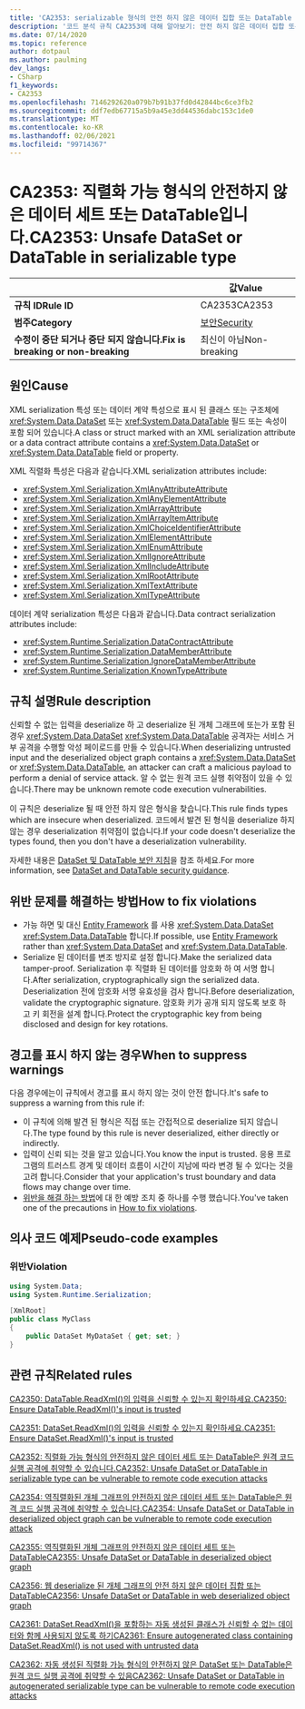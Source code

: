 ```yaml
---
title: 'CA2353: serializable 형식의 안전 하지 않은 데이터 집합 또는 DataTable (코드 분석)'
description: '코드 분석 규칙 CA2353에 대해 알아보기: 안전 하지 않은 데이터 집합 또는 직렬화 가능 형식으로 DataTable'
ms.date: 07/14/2020
ms.topic: reference
author: dotpaul
ms.author: paulming
dev_langs:
- CSharp
f1_keywords:
- CA2353
ms.openlocfilehash: 7146292620a079b7b91b37fd0d42844bc6ce3fb2
ms.sourcegitcommit: ddf7edb67715a5b9a45e3dd44536dabc153c1de0
ms.translationtype: MT
ms.contentlocale: ko-KR
ms.lasthandoff: 02/06/2021
ms.locfileid: "99714367"
---
```

# <a name="ca2353-unsafe-dataset-or-datatable-in-serializable-type"></a><span data-ttu-id="54b05-103">CA2353: 직렬화 가능 형식의 안전하지 않은 데이터 세트 또는 DataTable입니다.</span><span class="sxs-lookup"><span data-stu-id="54b05-103">CA2353: Unsafe DataSet or DataTable in serializable type</span></span>

| | <span data-ttu-id="54b05-104">값</span><span class="sxs-lookup"><span data-stu-id="54b05-104">Value</span></span> |
|-|-|
| <span data-ttu-id="54b05-105">**규칙 ID**</span><span class="sxs-lookup"><span data-stu-id="54b05-105">**Rule ID**</span></span> |<span data-ttu-id="54b05-106">CA2353</span><span class="sxs-lookup"><span data-stu-id="54b05-106">CA2353</span></span>|
| <span data-ttu-id="54b05-107">**범주**</span><span class="sxs-lookup"><span data-stu-id="54b05-107">**Category**</span></span> |[<span data-ttu-id="54b05-108">보안</span><span class="sxs-lookup"><span data-stu-id="54b05-108">Security</span></span>](security-warnings.md)|
| <span data-ttu-id="54b05-109">**수정이 중단 되거나 중단 되지 않습니다.**</span><span class="sxs-lookup"><span data-stu-id="54b05-109">**Fix is breaking or non-breaking**</span></span> |<span data-ttu-id="54b05-110">최신이 아님</span><span class="sxs-lookup"><span data-stu-id="54b05-110">Non-breaking</span></span>|

## <a name="cause"></a><span data-ttu-id="54b05-111">원인</span><span class="sxs-lookup"><span data-stu-id="54b05-111">Cause</span></span>

<span data-ttu-id="54b05-112">XML serialization 특성 또는 데이터 계약 특성으로 표시 된 클래스 또는 구조체에 <xref:System.Data.DataSet> 또는 <xref:System.Data.DataTable> 필드 또는 속성이 포함 되어 있습니다.</span><span class="sxs-lookup"><span data-stu-id="54b05-112">A class or struct marked with an XML serialization attribute or a data contract attribute contains a <xref:System.Data.DataSet> or <xref:System.Data.DataTable> field or property.</span></span>

<span data-ttu-id="54b05-113">XML 직렬화 특성은 다음과 같습니다.</span><span class="sxs-lookup"><span data-stu-id="54b05-113">XML serialization attributes include:</span></span>

- <xref:System.Xml.Serialization.XmlAnyAttributeAttribute>
- <xref:System.Xml.Serialization.XmlAnyElementAttribute>
- <xref:System.Xml.Serialization.XmlArrayAttribute>
- <xref:System.Xml.Serialization.XmlArrayItemAttribute>
- <xref:System.Xml.Serialization.XmlChoiceIdentifierAttribute>
- <xref:System.Xml.Serialization.XmlElementAttribute>
- <xref:System.Xml.Serialization.XmlEnumAttribute>
- <xref:System.Xml.Serialization.XmlIgnoreAttribute>
- <xref:System.Xml.Serialization.XmlIncludeAttribute>
- <xref:System.Xml.Serialization.XmlRootAttribute>
- <xref:System.Xml.Serialization.XmlTextAttribute>
- <xref:System.Xml.Serialization.XmlTypeAttribute>

<span data-ttu-id="54b05-114">데이터 계약 serialization 특성은 다음과 같습니다.</span><span class="sxs-lookup"><span data-stu-id="54b05-114">Data contract serialization attributes include:</span></span>

- <xref:System.Runtime.Serialization.DataContractAttribute>
- <xref:System.Runtime.Serialization.DataMemberAttribute>
- <xref:System.Runtime.Serialization.IgnoreDataMemberAttribute>
- <xref:System.Runtime.Serialization.KnownTypeAttribute>

## <a name="rule-description"></a><span data-ttu-id="54b05-115">규칙 설명</span><span class="sxs-lookup"><span data-stu-id="54b05-115">Rule description</span></span>

<span data-ttu-id="54b05-116">신뢰할 수 없는 입력을 deserialize 하 고 deserialize 된 개체 그래프에 또는가 포함 된 경우 <xref:System.Data.DataSet> <xref:System.Data.DataTable> 공격자는 서비스 거부 공격을 수행할 악성 페이로드를 만들 수 있습니다.</span><span class="sxs-lookup"><span data-stu-id="54b05-116">When deserializing untrusted input and the deserialized object graph contains a <xref:System.Data.DataSet> or <xref:System.Data.DataTable>, an attacker can craft a malicious payload to perform a denial of service attack.</span></span> <span data-ttu-id="54b05-117">알 수 없는 원격 코드 실행 취약점이 있을 수 있습니다.</span><span class="sxs-lookup"><span data-stu-id="54b05-117">There may be unknown remote code execution vulnerabilities.</span></span>

<span data-ttu-id="54b05-118">이 규칙은 deserialize 될 때 안전 하지 않은 형식을 찾습니다.</span><span class="sxs-lookup"><span data-stu-id="54b05-118">This rule finds types which are insecure when deserialized.</span></span> <span data-ttu-id="54b05-119">코드에서 발견 된 형식을 deserialize 하지 않는 경우 deserialization 취약점이 없습니다.</span><span class="sxs-lookup"><span data-stu-id="54b05-119">If your code doesn't deserialize the types found, then you don't have a deserialization vulnerability.</span></span>

<span data-ttu-id="54b05-120">자세한 내용은 [DataSet 및 DataTable 보안 지침](../../../framework/data/adonet/dataset-datatable-dataview/security-guidance.md)을 참조 하세요.</span><span class="sxs-lookup"><span data-stu-id="54b05-120">For more information, see [DataSet and DataTable security guidance](../../../framework/data/adonet/dataset-datatable-dataview/security-guidance.md).</span></span>

## <a name="how-to-fix-violations"></a><span data-ttu-id="54b05-121">위반 문제를 해결하는 방법</span><span class="sxs-lookup"><span data-stu-id="54b05-121">How to fix violations</span></span>

- <span data-ttu-id="54b05-122">가능 하면 및 대신 [Entity Framework](/ef/) 를 사용 <xref:System.Data.DataSet> <xref:System.Data.DataTable> 합니다.</span><span class="sxs-lookup"><span data-stu-id="54b05-122">If possible, use [Entity Framework](/ef/) rather than <xref:System.Data.DataSet> and <xref:System.Data.DataTable>.</span></span>
- <span data-ttu-id="54b05-123">Serialize 된 데이터를 변조 방지로 설정 합니다.</span><span class="sxs-lookup"><span data-stu-id="54b05-123">Make the serialized data tamper-proof.</span></span> <span data-ttu-id="54b05-124">Serialization 후 직렬화 된 데이터를 암호화 하 여 서명 합니다.</span><span class="sxs-lookup"><span data-stu-id="54b05-124">After serialization, cryptographically sign the serialized data.</span></span> <span data-ttu-id="54b05-125">Deserialization 전에 암호화 서명 유효성을 검사 합니다.</span><span class="sxs-lookup"><span data-stu-id="54b05-125">Before deserialization, validate the cryptographic signature.</span></span> <span data-ttu-id="54b05-126">암호화 키가 공개 되지 않도록 보호 하 고 키 회전을 설계 합니다.</span><span class="sxs-lookup"><span data-stu-id="54b05-126">Protect the cryptographic key from being disclosed and design for key rotations.</span></span>

## <a name="when-to-suppress-warnings"></a><span data-ttu-id="54b05-127">경고를 표시 하지 않는 경우</span><span class="sxs-lookup"><span data-stu-id="54b05-127">When to suppress warnings</span></span>

<span data-ttu-id="54b05-128">다음 경우에는이 규칙에서 경고를 표시 하지 않는 것이 안전 합니다.</span><span class="sxs-lookup"><span data-stu-id="54b05-128">It's safe to suppress a warning from this rule if:</span></span>

- <span data-ttu-id="54b05-129">이 규칙에 의해 발견 된 형식은 직접 또는 간접적으로 deserialize 되지 않습니다.</span><span class="sxs-lookup"><span data-stu-id="54b05-129">The type found by this rule is never deserialized, either directly or indirectly.</span></span>
- <span data-ttu-id="54b05-130">입력이 신뢰 되는 것을 알고 있습니다.</span><span class="sxs-lookup"><span data-stu-id="54b05-130">You know the input is trusted.</span></span> <span data-ttu-id="54b05-131">응용 프로그램의 트러스트 경계 및 데이터 흐름이 시간이 지남에 따라 변경 될 수 있다는 것을 고려 합니다.</span><span class="sxs-lookup"><span data-stu-id="54b05-131">Consider that your application's trust boundary and data flows may change over time.</span></span>
- <span data-ttu-id="54b05-132">[위반을 해결 하는 방법](#how-to-fix-violations)에 대 한 예방 조치 중 하나를 수행 했습니다.</span><span class="sxs-lookup"><span data-stu-id="54b05-132">You've taken one of the precautions in [How to fix violations](#how-to-fix-violations).</span></span>

## <a name="pseudo-code-examples"></a><span data-ttu-id="54b05-133">의사 코드 예제</span><span class="sxs-lookup"><span data-stu-id="54b05-133">Pseudo-code examples</span></span>

### <a name="violation"></a><span data-ttu-id="54b05-134">위반</span><span class="sxs-lookup"><span data-stu-id="54b05-134">Violation</span></span>

```csharp
using System.Data;
using System.Runtime.Serialization;

[XmlRoot]
public class MyClass
{
    public DataSet MyDataSet { get; set; }
}
```

## <a name="related-rules"></a><span data-ttu-id="54b05-135">관련 규칙</span><span class="sxs-lookup"><span data-stu-id="54b05-135">Related rules</span></span>

[<span data-ttu-id="54b05-136">CA2350: DataTable.ReadXml()의 입력을 신뢰할 수 있는지 확인하세요.</span><span class="sxs-lookup"><span data-stu-id="54b05-136">CA2350: Ensure DataTable.ReadXml()'s input is trusted</span></span>](ca2350.md)

[<span data-ttu-id="54b05-137">CA2351: DataSet.ReadXml()의 입력을 신뢰할 수 있는지 확인하세요.</span><span class="sxs-lookup"><span data-stu-id="54b05-137">CA2351: Ensure DataSet.ReadXml()'s input is trusted</span></span>](ca2351.md)

[<span data-ttu-id="54b05-138">CA2352: 직렬화 가능 형식의 안전하지 않은 데이터 세트 또는 DataTable은 원격 코드 실행 공격에 취약할 수 있습니다.</span><span class="sxs-lookup"><span data-stu-id="54b05-138">CA2352: Unsafe DataSet or DataTable in serializable type can be vulnerable to remote code execution attacks</span></span>](ca2352.md)

[<span data-ttu-id="54b05-139">CA2354: 역직렬화된 개체 그래프의 안전하지 않은 데이터 세트 또는 DataTable은 원격 코드 실행 공격에 취약할 수 있습니다.</span><span class="sxs-lookup"><span data-stu-id="54b05-139">CA2354: Unsafe DataSet or DataTable in deserialized object graph can be vulnerable to remote code execution attack</span></span>](ca2354.md)

[<span data-ttu-id="54b05-140">CA2355: 역직렬화된 개체 그래프의 안전하지 않은 데이터 세트 또는 DataTable</span><span class="sxs-lookup"><span data-stu-id="54b05-140">CA2355: Unsafe DataSet or DataTable in deserialized object graph</span></span>](ca2355.md)

[<span data-ttu-id="54b05-141">CA2356: 웹 deserialize 된 개체 그래프의 안전 하지 않은 데이터 집합 또는 DataTable</span><span class="sxs-lookup"><span data-stu-id="54b05-141">CA2356: Unsafe DataSet or DataTable in web deserialized object graph</span></span>](ca2356.md)

[<span data-ttu-id="54b05-142">CA2361: DataSet.ReadXml()을 포함하는 자동 생성된 클래스가 신뢰할 수 없는 데이터와 함께 사용되지 않도록 하기</span><span class="sxs-lookup"><span data-stu-id="54b05-142">CA2361: Ensure autogenerated class containing DataSet.ReadXml() is not used with untrusted data</span></span>](ca2361.md)

[<span data-ttu-id="54b05-143">CA2362: 자동 생성된 직렬화 가능 형식의 안전하지 않은 DataSet 또는 DataTable은 원격 코드 실행 공격에 취약할 수 있음</span><span class="sxs-lookup"><span data-stu-id="54b05-143">CA2362: Unsafe DataSet or DataTable in autogenerated serializable type can be vulnerable to remote code execution attacks</span></span>](ca2362.md)
